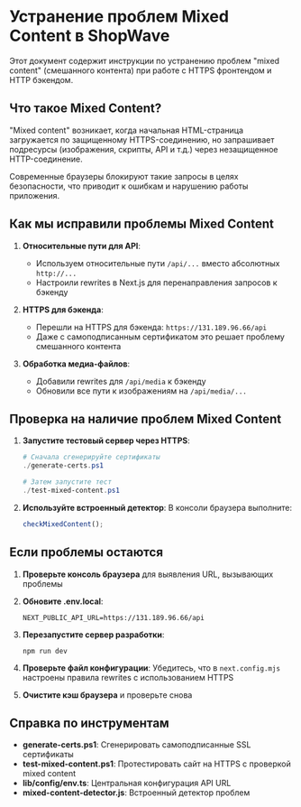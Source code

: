 # Устранение проблем Mixed Content в ShopWave

Этот документ содержит инструкции по устранению проблем "mixed content" (смешанного контента) при работе с HTTPS фронтендом и HTTP бэкендом.

## Что такое Mixed Content?

"Mixed content" возникает, когда начальная HTML-страница загружается по защищенному HTTPS-соединению, но запрашивает подресурсы (изображения, скрипты, API и т.д.) через незащищенное HTTP-соединение.

Современные браузеры блокируют такие запросы в целях безопасности, что приводит к ошибкам и нарушению работы приложения.

## Как мы исправили проблемы Mixed Content

1. **Относительные пути для API**:

   - Используем относительные пути `/api/...` вместо абсолютных `http://...`
   - Настроили rewrites в Next.js для перенаправления запросов к бэкенду

2. **HTTPS для бэкенда**:

   - Перешли на HTTPS для бэкенда: `https://131.189.96.66/api`
   - Даже с самоподписанным сертификатом это решает проблему смешанного контента

3. **Обработка медиа-файлов**:
   - Добавили rewrites для `/api/media` к бэкенду
   - Обновили все пути к изображениям на `/api/media/...`

## Проверка на наличие проблем Mixed Content

1. **Запустите тестовый сервер через HTTPS**:

   ```powershell
   # Сначала сгенерируйте сертификаты
   ./generate-certs.ps1

   # Затем запустите тест
   ./test-mixed-content.ps1
   ```

2. **Используйте встроенный детектор**:
   В консоли браузера выполните:
   ```javascript
   checkMixedContent();
   ```

## Если проблемы остаются

1. **Проверьте консоль браузера** для выявления URL, вызывающих проблемы

2. **Обновите .env.local**:

   ```
   NEXT_PUBLIC_API_URL=https://131.189.96.66/api
   ```

3. **Перезапустите сервер разработки**:

   ```
   npm run dev
   ```

4. **Проверьте файл конфигурации**:
   Убедитесь, что в `next.config.mjs` настроены правила rewrites с использованием HTTPS

5. **Очистите кэш браузера** и проверьте снова

## Справка по инструментам

- **generate-certs.ps1**: Сгенерировать самоподписанные SSL сертификаты
- **test-mixed-content.ps1**: Протестировать сайт на HTTPS с проверкой mixed content
- **lib/config/env.ts**: Центральная конфигурация API URL
- **mixed-content-detector.js**: Встроенный детектор проблем
